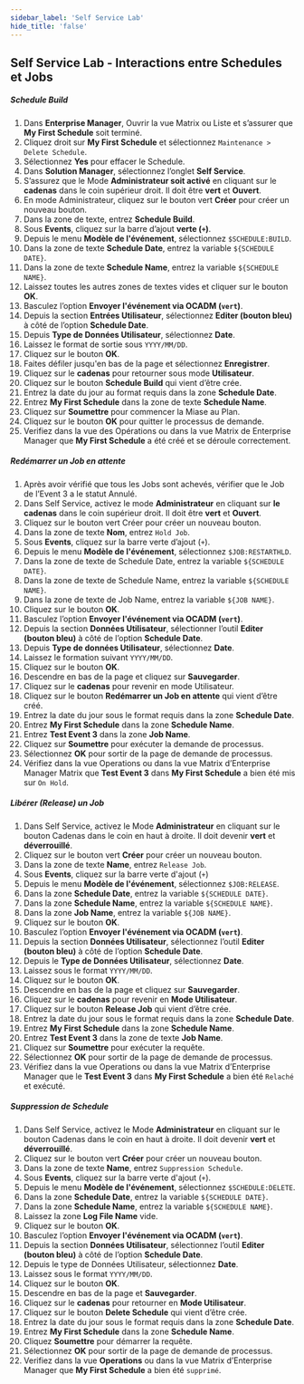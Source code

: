```yaml
---
sidebar_label: 'Self Service Lab'
hide_title: 'false'
---
```


## Self Service Lab - Interactions entre Schedules et Jobs

##### Schedule Build 

1.	Dans **Enterprise Manager**, Ouvrir la vue Matrix ou Liste et s’assurer que **My First Schedule** soit terminé. 
2.	Cliquez droit sur **My First Schedule** et sélectionnez ```Maintenance > Delete Schedule```.
3.	Sélectionnez **Yes** pour effacer le Schedule.
4.	Dans **Solution Manager**, sélectionnez l’onglet **Self Service**.
5.	S’assurez que le Mode **Administrateur soit activé** en cliquant sur le **cadenas** dans le coin supérieur droit. Il doit être **vert** et **Ouvert**.
6.	En mode Administrateur, cliquez sur le bouton vert **Créer** pour créer un nouveau bouton.
7.	Dans la zone de texte, entrez **Schedule Build**.
8.	Sous **Events**, cliquez sur la barre d’ajout **verte (```+```)**.
9.	Depuis le menu **Modèle de l'événement**, sélectionnez ```$SCHEDULE:BUILD```.
10.	Dans la zone de texte **Schedule Date**, entrez la variable ```${SCHEDULE DATE}```.
11.	Dans la zone de texte **Schedule Name**, entrez la variable ```${SCHEDULE NAME}```.
12.	Laissez toutes les autres zones de textes vides et cliquer sur le bouton **OK**.
13.	Basculez l’option **Envoyer l'événement via OCADM (```vert```)**.
14.	Depuis la section **Entrées Utilisateur**, sélectionnez **Editer (bouton bleu)** à côté de l’option **Schedule Date**.
15.	Depuis **Type de Données Utilisateur**, sélectionnez **Date**.
16.	Laissez le format de sortie sous ```YYYY/MM/DD```.
17.	Cliquez sur le bouton **OK**.
18.	Faites défiler jusqu'en bas de la page et sélectionnez **Enregistrer**. 
19.	Cliquez sur le **cadenas** pour retourner sous mode **Utilisateur**.
20.	Cliquez sur le bouton **Schedule Build** qui vient d’être crée.
21.	Entrez la date du jour au format requis dans la zone **Schedule Date**.
22.	Entrez **My First Schedule** dans la zone de texte **Schedule Name**.
23.	Cliquez sur **Soumettre** pour commencer la Miase au Plan.
24.	Cliquez sur le bouton **OK** pour quitter le processus de demande. 
25.	Verifiez dans la vue des Opérations ou dans la vue Matrix de Enterprise Manager que **My First Schedule** a été créé et se déroule correctement.


##### Redémarrer un Job en attente

1.	Après avoir vérifié que tous les Jobs sont achevés, vérifier que le Job de l’Event 3 a le statut Annulé.
2.	Dans Self Service, activez le mode **Administrateur** en cliquant sur **le cadenas** dans le coin supérieur droit. Il doit être **vert** et **Ouvert**.
3.	Cliquez sur le bouton vert Créer pour créer un nouveau bouton.
4.	Dans la zone de texte **Nom**, entrez ```Hold Job```.
5.	Sous **Events**, cliquez sur la barre verte d’ajout (```+```).
6.	Depuis le menu **Modèle de l'événement**, sélectionnez ```$JOB:RESTARTHLD```.
7.	Dans la zone de texte de Schedule Date, entrez la variable ```${SCHEDULE DATE}```.
8.	Dans la zone de texte de Schedule Name, entrez la variable ```${SCHEDULE NAME}```.
9.	Dans la zone de texte de Job Name, entrez la variable ```${JOB NAME}```.
10.	Cliquez sur le bouton **OK**.
11.	Basculez l’option **Envoyer l'événement via OCADM (```vert```)**.
12.	Depuis la section **Données Utilisateur**, sélectionner l’outil **Editer (bouton bleu)** à côté de l’option **Schedule Date**.
13.	Depuis **Type de données Utilisateur**, sélectionnez **Date**.
14.	Laissez le formation suivant ```YYYY/MM/DD```.
15.	Cliquez sur le bouton **OK**.
16.	Descendre en bas de la page et cliquez sur **Sauvegarder**.
17.	Cliquez sur le **cadenas** pour revenir en mode Utilisateur.
18.	Cliquez sur le bouton **Redémarrer un Job en attente** qui vient d’être créé.
19.	Entrez la date du jour sous le format requis dans la zone **Schedule Date**.
20.	Entrez **My First Schedule** dans la zone **Schedule Name**.
21.	Entrez **Test Event 3** dans la zone **Job Name**.
22.	Cliquez sur **Soumettre** pour exécuter la demande de processus.
23.	Sélectionnez **OK** pour sortir de la page de demande de processus.
24.	Vérifiez dans la vue Operations ou dans la vue Matrix d’Enterprise Manager Matrix que **Test Event 3** dans **My First Schedule** a bien été mis sur ```On Hold```.


##### Libérer (Release) un Job 

1.	Dans Self Service, activez le Mode **Administrateur** en cliquant sur le bouton Cadenas dans le coin en haut à droite. Il doit devenir **vert** et **déverrouillé**.
2.	Cliquez sur le bouton vert **Créer** pour créer un nouveau bouton.
3.	Dans la zone de texte **Name**, entrez ```Release Job```.
4.	Sous **Events**, cliquez sur la barre verte d'ajout (```+```)
5.	Depuis le menu **Modèle de l'événement**, sélectionnez ```$JOB:RELEASE```.
6.	Dans la zone **Schedule Date**, entrez la variable ```${SCHEDULE DATE}```.
7.	Dans la zone **Schedule Name**, entrez la variable ```${SCHEDULE NAME}```.
8.	Dans la zone **Job Name**, entrez la variable ```${JOB NAME}```.
9.	Cliquez sur le bouton **OK**.
10.	Basculez l’option **Envoyer l'événement via OCADM (```vert```)**.
11.	Depuis la section **Données Utilisateur**, sélectionnez l’outil **Editer (bouton bleu)** à côté de l’option **Schedule Date**.
12.	Depuis le **Type de Données Utilisateur**, sélectionnez **Date**.
13.	Laissez sous le format ```YYYY/MM/DD```.
14.	Cliquez sur le bouton **OK**.
15.	Descendre en bas de la page et cliquez sur **Sauvegarder**.
16.	Cliquez sur le **cadenas** pour revenir en **Mode Utilisateur**.
17.	Cliquez sur le bouton **Release Job** qui vient d’être crée.
18.	Entrez la date du jour sous le format requis dans la zone **Schedule Date**.
19.	Entrez **My First Schedule** dans la zone **Schedule Name**.
20.	Entrez **Test Event 3** dans la zone de texte **Job Name**.
21.	Cliquez sur **Soumettre** pour exécuter la requête.
22.	Sélectionnez **OK** pour sortir de la page de demande de processus.
23.	Vérifiez dans la vue Operations ou dans la vue Matrix d’Enterprise Manager que le **Test Event 3** dans **My First Schedule** a bien été ```Relaché``` et exécuté.


##### Suppression de Schedule

1.	Dans Self Service, activez le Mode **Administrateur** en cliquant sur le bouton Cadenas dans le coin en haut à droite. Il doit devenir **vert** et **déverrouillé**.
2.	Cliquez sur le bouton vert **Créer** pour créer un nouveau bouton.
3.	Dans la zone de texte **Name**, entrez ```Suppression Schedule```.
4.	Sous **Events**, cliquez sur la barre verte d'ajout (```+```).
5.	Depuis le menu **Modèle de l'événement**, sélectionnez ```$SCHEDULE:DELETE```.
6.	Dans la zone **Schedule Date**, entrez la variable ```${SCHEDULE DATE}```.
7.	Dans la zone **Schedule Name**, entrez la variable ```${SCHEDULE NAME}```.
8.	Laissez la zone **Log File Name** vide.
9.	Cliquez sur le bouton **OK**.
10.	Basculez l’option **Envoyer l'événement via OCADM (```vert```)**.
11.	Depuis la section **Données Utilisateur**, sélectionnez l’outil **Editer (bouton bleu)** à côté de l’option **Schedule Date**.
12.	Depuis le type de Données Utilisateur, sélectionnez **Date**.
13.	Laissez sous le format ```YYYY/MM/DD```.
14.	Cliquez sur le bouton **OK**.
15.	Descendre en bas de la page et **Sauvegarder**.
16.	Cliquez sur le **cadenas** pour retourner en **Mode Utilisateur**.
17.	Cliquez sur le bouton **Delete Schedule** qui vient d’être crée.
18.	Entrez la date du jour sous le format requis dans la zone **Schedule Date**.
19.	Entrez **My First Schedule** dans la zone **Schedule Name**.
20.	Cliquez **Soumettre** pour démarrer la requête.
21.	Sélectionnez **OK** pour sortir de la page de demande de processus.
22.	Verifiez dans la vue **Operations** ou dans la vue Matrix d’Enterprise Manager que **My First Schedule** a bien été ```supprimé```.
